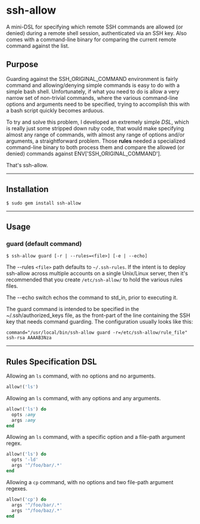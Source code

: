 # ssh-allow

A mini-DSL for specifying which remote SSH commands are allowed (or denied) during a remote shell session, authenticated via an SSH key. Also comes with a command-line binary for comparing the current remote command against the list.

## Purpose

Guarding against the SSH_ORIGINAL_COMMAND environment is fairly command and allowing/denying simple commands is easy to do with a simple bash shell. Unfortunately, if what you need to do is allow a very narrow set of non-trivial commands, where the various command-line options and arguments need to be specified, trying to accomplish this with a bash script quickly becomes arduous.

To try and solve this problem, I developed an extremely simple _DSL_, which is really just some stripped down ruby code, that would make specifying almost any range of commands, with almost any range of options and/or arguments, a straightforward problem. Those **rules** needed a specialized command-line binary to both process them and compare the allowed (or denied) commands against ENV['SSH_ORIGINAL_COMMAND'].

That's ssh-allow.

---

## Installation

    $ sudo gem install ssh-allow

---

## Usage

### guard (default command)

    $ ssh-allow guard [-r | --rules=<file>] [-e | --echo]

The --rules `<file>` path defaults to `~/.ssh-rules`. If the intent is to deploy ssh-allow across multiple accounts on a single Unix/Linux server, then it's recommended that you create `/etc/ssh-allow/` to hold the various rules files.

The --echo switch echos the command to std_in, prior to executing it.

The guard command is intended to be specified in the ~/.ssh/authorized_keys file, as the front-part of the line containing the SSH key that needs command guarding. The configuration usually looks like this:

    command="/usr/local/bin/ssh-allow guard -r=/etc/ssh-allow/rule_file" ssh-rsa AAAAB3Nza

---

## Rules Specification DSL

Allowing an `ls` command, with no options and no arguments.

```ruby
allow!('ls')
```

Allowing an `ls` command, with any options and any arguments.

```ruby
allow!('ls') do
  opts :any
  args :any
end
```

Allowing an `ls` command, with a specific option and a file-path argument regex.

```ruby
allow!('ls') do
  opts '-ld'
  args '^/foo/bar/.*'
end
```

Allowing a `cp` command, with no options and two file-path argument regexes.

```ruby
allow!('cp') do
  args '^/foo/bar/.*'
  args '^/foo/baz/.*'
end
```
